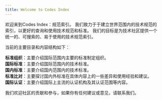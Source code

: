 ```yaml
---
title: Welcome to Codes Index
---
```

欢迎来到Codes Index：规范索引。
我们致力于于建立世界范围内的技术规范的索引，以更好的查询和使用技术规范和标准。
我们的目标是为技术社区提供一个统一的、可搜索的、易于使用的技术规范索引。

当前的主要目录和内容结构如下：
  
**标准组织**：主要介绍国际范围内主要的标准制定组织。  
**国际标准**：主要介绍国际范围内的技术标准。  
**国内标准**：主要介绍国内范围内的技术标准。  
**标准比对**：主要探讨国内外标准在具体内容上的一些差异和使用经验和建议。  
**国际认证**：主要介绍国际上主流的认证机构及其认证范围等内容。  

我们欢迎社区的贡献和参与，如果你有任何建议或意见，请联系我们。   